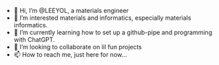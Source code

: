 - 👋 Hi, I’m @LEEYOL, a materials engineer 
- 👀 I’m interested materials and informatics, especially materials informatics.
- 🌱 I’m currently learning how to set up a github-pipe and programming with ChatGPT.
- 💞️ I’m looking to collaborate on lil fun projects
- 📫 How to reach me, just here for now... 

<!---
LEEYOL/LEEYOL is a ✨ special ✨ repository because its `README.md` (this file) appears on your GitHub profile.
You can click the Preview link to take a look at your changes.
--->
